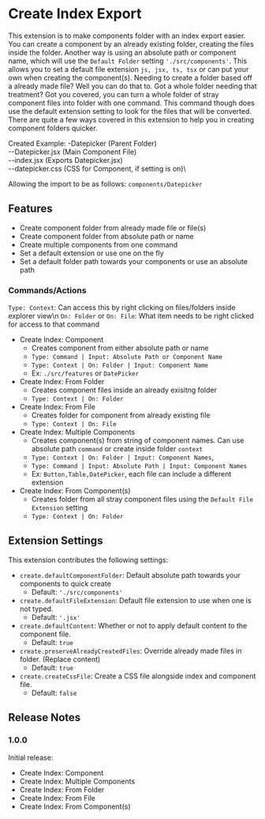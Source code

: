 # Create Index Export

This extension is to make components folder with an index export easier. You can create a component by an already existing folder, creating the files inside the folder. Another way is using an absolute path or component name, which will use the `Default Folder` setting `'./src/components'`. This allows you to set a default file extension `js, jsx, ts, tsx` or can put your own when creating the component(s). Needing to create a folder based off a already made file? Well you can do that to. Got a whole folder needing that treatment? Got you covered, you can turn a whole folder of stray component files into folder with one command. This command though does use the default extension setting to look for the files that will be converted. There are quite a few ways covered in this extension to help you in creating component folders quicker.

Created Example:
-Datepicker (Parent Folder)\
--Datepicker.jsx (Main Component File)\
--index.jsx (Exports Datepicker.jsx)\
--datepicker.css (CSS for Component, if setting is on)\

Allowing the import to be as follows: `components/Datepicker`

## Features

- Create component folder from already made file or file(s)
- Create component folder from absolute path or name
- Create multiple components from one command
- Set a default extension or use one on the fly
- Set a default folder path towards your components or use an absolute path

### Commands/Actions

`Type: Context`: Can access this by right clicking on files/folders inside explorer view\n
`On: Folder` or `On: File`: What item needs to be right clicked for access to that command

- Create Index: Component
  - Creates component from either absolute path or name
  - `Type: Command | Input: Absolute Path or Component Name`
  - `Type: Context | On: Folder | Input: Component Name`
  - Ex: `./src/features` or `DatePicker`
- Create Index: From Folder
  - Creates component files inside an already exisitng folder
  - `Type: Context | On: Folder`
- Create Index: From File
  - Creates folder for component from already existing file
  - `Type: Context | On: File`
- Create Index: Multiple Components
  - Creates component(s) from string of component names. Can use absolute path `command` or create inside folder `context`
  - `Type: Context | On: Folder | Input: Component Names`,
  - `Type: Command | Input: Absolute Path | Input: Component Names`
  - Ex: `Button,Table,DatePicker`, each file can include a different extension
- Create Index: From Component(s)
  - Creates folder from all stray component files using the `Default File Extension` setting
  - `Type: Context | On: Folder`

## Extension Settings

This extension contributes the following settings:

- `create.defaultComponentFolder`: Default absolute path towards your components to quick create
  - Default: `'./src/components'`
- `create.defaultFileExtension`: Default file extension to use when one is not typed.
  - Default: `'.jsx'`
- `create.defaultContent`: Whether or not to apply default content to the component file.
  - Default: `true`
- `create.preserveAlreadyCreatedFiles`: Override already made files in folder. (Replace content)
  - Default: `true`
- `create.createCssFile`: Create a CSS file alongside index and component file.
  - Default: `false`

## Release Notes

### 1.0.0

Initial release:

- Create Index: Component
- Create Index: Multiple Components
- Create Index: From Folder
- Create Index: From File
- Create Index: From Component(s)
